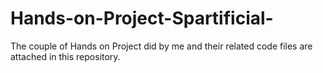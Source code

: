 # Hands-on-Project-Spartificial-

The couple of Hands on Project did by me and their related code files are attached in this repository.
